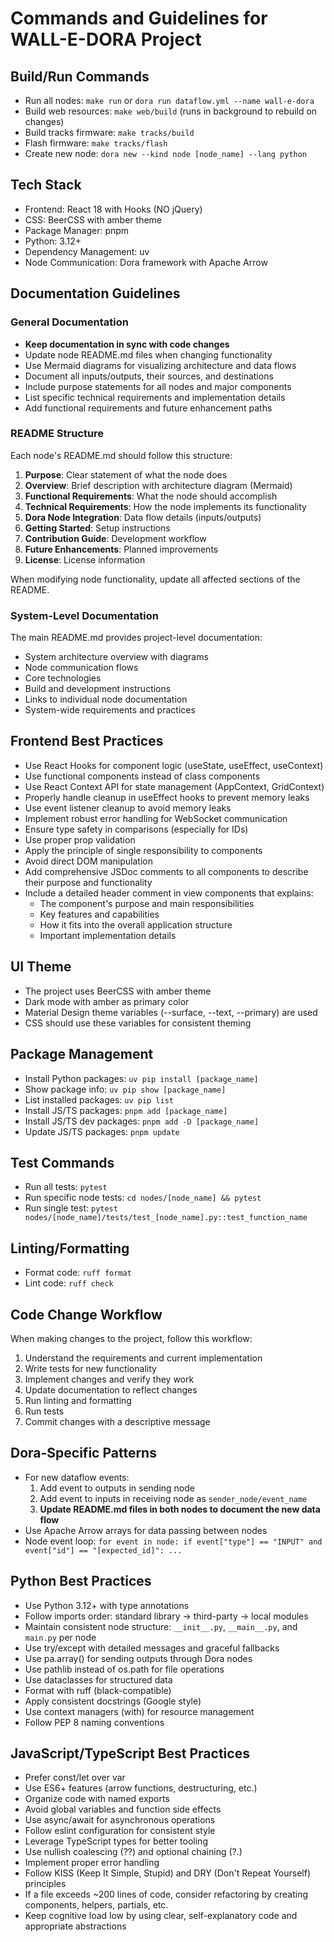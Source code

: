 # Commands and Guidelines for WALL-E-DORA Project

## Build/Run Commands
- Run all nodes: `make run` or `dora run dataflow.yml --name wall-e-dora`
- Build web resources: `make web/build` (runs in background to rebuild on changes)
- Build tracks firmware: `make tracks/build`
- Flash firmware: `make tracks/flash`
- Create new node: `dora new --kind node [node_name] --lang python`

## Tech Stack
- Frontend: React 18 with Hooks (NO jQuery)
- CSS: BeerCSS with amber theme
- Package Manager: pnpm
- Python: 3.12+
- Dependency Management: uv
- Node Communication: Dora framework with Apache Arrow

## Documentation Guidelines

### General Documentation
- **Keep documentation in sync with code changes**
- Update node README.md files when changing functionality
- Use Mermaid diagrams for visualizing architecture and data flows
- Document all inputs/outputs, their sources, and destinations
- Include purpose statements for all nodes and major components
- List specific technical requirements and implementation details
- Add functional requirements and future enhancement paths

### README Structure
Each node's README.md should follow this structure:
1. **Purpose**: Clear statement of what the node does
2. **Overview**: Brief description with architecture diagram (Mermaid)
3. **Functional Requirements**: What the node should accomplish
4. **Technical Requirements**: How the node implements its functionality
5. **Dora Node Integration**: Data flow details (inputs/outputs)
6. **Getting Started**: Setup instructions
7. **Contribution Guide**: Development workflow
8. **Future Enhancements**: Planned improvements
9. **License**: License information

When modifying node functionality, update all affected sections of the README.

### System-Level Documentation
The main README.md provides project-level documentation:
- System architecture overview with diagrams
- Node communication flows
- Core technologies
- Build and development instructions
- Links to individual node documentation
- System-wide requirements and practices

## Frontend Best Practices
- Use React Hooks for component logic (useState, useEffect, useContext)
- Use functional components instead of class components
- Use React Context API for state management (AppContext, GridContext)
- Properly handle cleanup in useEffect hooks to prevent memory leaks
- Use event listener cleanup to avoid memory leaks
- Implement robust error handling for WebSocket communication
- Ensure type safety in comparisons (especially for IDs)
- Use proper prop validation
- Apply the principle of single responsibility to components
- Avoid direct DOM manipulation
- Add comprehensive JSDoc comments to all components to describe their purpose and functionality
- Include a detailed header comment in view components that explains:
  - The component's purpose and main responsibilities
  - Key features and capabilities
  - How it fits into the overall application structure
  - Important implementation details

## UI Theme
- The project uses BeerCSS with amber theme
- Dark mode with amber as primary color
- Material Design theme variables (--surface, --text, --primary) are used
- CSS should use these variables for consistent theming

## Package Management
- Install Python packages: `uv pip install [package_name]`
- Show package info: `uv pip show [package_name]`
- List installed packages: `uv pip list`
- Install JS/TS packages: `pnpm add [package_name]`
- Install JS/TS dev packages: `pnpm add -D [package_name]`
- Update JS/TS packages: `pnpm update`

## Test Commands
- Run all tests: `pytest`
- Run specific node tests: `cd nodes/[node_name] && pytest`
- Run single test: `pytest nodes/[node_name]/tests/test_[node_name].py::test_function_name`

## Linting/Formatting
- Format code: `ruff format`
- Lint code: `ruff check`

## Code Change Workflow
When making changes to the project, follow this workflow:
1. Understand the requirements and current implementation
2. Write tests for new functionality
3. Implement changes and verify they work
4. Update documentation to reflect changes
5. Run linting and formatting
6. Run tests
7. Commit changes with a descriptive message

## Dora-Specific Patterns
- For new dataflow events:
  1. Add event to outputs in sending node
  2. Add event to inputs in receiving node as `sender_node/event_name`
  3. **Update README.md files in both nodes to document the new data flow**
- Use Apache Arrow arrays for data passing between nodes
- Node event loop: `for event in node: if event["type"] == "INPUT" and event["id"] == "[expected_id]": ...`

## Python Best Practices
- Use Python 3.12+ with type annotations
- Follow imports order: standard library → third-party → local modules
- Maintain consistent node structure: `__init__.py`, `__main__.py`, and `main.py` per node
- Use try/except with detailed messages and graceful fallbacks
- Use pa.array() for sending outputs through Dora nodes
- Use pathlib instead of os.path for file operations
- Use dataclasses for structured data
- Format with ruff (black-compatible)
- Apply consistent docstrings (Google style)
- Use context managers (with) for resource management
- Follow PEP 8 naming conventions

## JavaScript/TypeScript Best Practices
- Prefer const/let over var
- Use ES6+ features (arrow functions, destructuring, etc.)
- Organize code with named exports
- Avoid global variables and function side effects
- Use async/await for asynchronous operations
- Follow eslint configuration for consistent style
- Leverage TypeScript types for better tooling
- Use nullish coalescing (??) and optional chaining (?.)
- Implement proper error handling
- Follow KISS (Keep It Simple, Stupid) and DRY (Don't Repeat Yourself) principles
- If a file exceeds ~200 lines of code, consider refactoring by creating components, helpers, partials, etc.
- Keep cognitive load low by using clear, self-explanatory code and appropriate abstractions